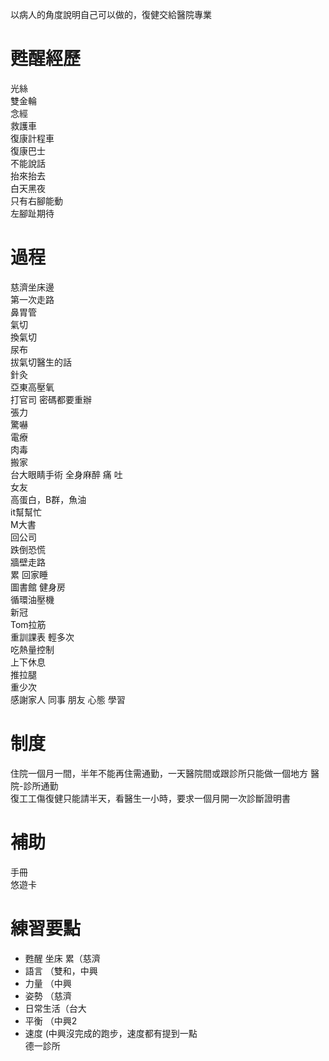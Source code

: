 以病人的角度說明自己可以做的，復健交給醫院專業  

# 甦醒經歷  
光絲   
雙金輪  
念經  
救護車  
復康計程車  
復康巴士  
不能說話  
抬來抬去  
白天黑夜  
只有右腳能動  
左腳趾期待  

# 過程  
慈濟坐床邊  
第一次走路  
鼻胃管  
氣切  
換氣切  
尿布  
拔氣切醫生的話  
針灸  
亞東高壓氧  
打官司
密碼都要重辦  
張力  
驚嚇  
電療  
肉毒   
搬家  
台大眼睛手術 全身麻醉 痛 吐  
女友  
高蛋白，B群，魚油  
it幫幫忙  
M大書  
回公司  
跌倒恐慌  
牆壁走路  
累 回家睡  
圖書館 健身房  
循環油壓機  
新冠  
Tom拉筋  
重訓課表 輕多次  
吃熱量控制  
上下休息  
推拉腿  
重少次  
感謝家人 同事 朋友 心態  學習  


# 制度  
住院一個月一間，半年不能再住需通勤，一天醫院間或跟診所只能做一個地方
醫院-診所通勤  
復工工傷復健只能請半天，看醫生一小時，要求一個月開一次診斷證明書    

# 補助  
手冊  
悠遊卡   

# 練習要點  
* 甦醒 坐床 累（慈濟  
* 語言  （雙和，中興  
* 力量  （中興   
* 姿勢  （慈濟  
* 日常生活（台大  
* 平衡 （中興2  
* 速度 (中興沒完成的跑步，速度都有提到一點  
德一診所
